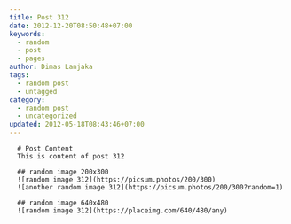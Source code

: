 ```yaml
---
title: Post 312
date: 2012-12-20T08:50:48+07:00
keywords:
  - random
  - post
  - pages
author: Dimas Lanjaka
tags:
  - random post
  - untagged
category:
  - random post
  - uncategorized
updated: 2012-05-18T08:43:46+07:00
---
```


      # Post Content
      This is content of post 312

      ## random image 200x300
      ![random image 312](https://picsum.photos/200/300)
      ![another random image 312](https://picsum.photos/200/300?random=1)

      ## random image 640x480
      ![random image 312](https://placeimg.com/640/480/any)
      